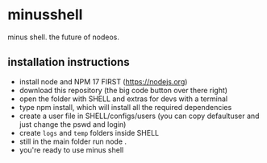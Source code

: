 # minusshell
minus shell. the future of nodeos.

## installation instructions

- install node and NPM 17 FIRST (https://nodejs.org)
- download this repository (the big code button over there right)
- open the folder with SHELL and extras for devs with a terminal
- type npm install, which will install all the required dependencies
- create a user file in SHELL/configs/users (you can copy defaultuser and just change the pswd and login)
- create `logs` and `temp` folders inside SHELL
- still in the main folder run node .
- you're ready to use minus shell
